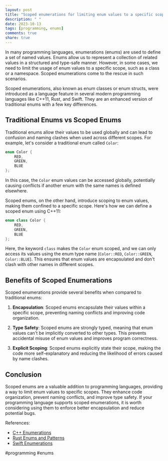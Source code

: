 ```yaml
---
layout: post
title: "Scoped enumerations for limiting enum values to a specific scope"
description: " "
date: 2023-10-13
tags: [programming, enums]
comments: true
share: true
---
```


In many programming languages, enumerations (enums) are used to define a set of named values. Enums allow us to represent a collection of related values in a structured and type-safe manner. However, in some cases, we need to limit the usage of enum values to a specific scope, such as a class or a namespace. Scoped enumerations come to the rescue in such scenarios.

Scoped enumerations, also known as enum classes or enum structs, were introduced as a language feature in several modern programming languages like C++11, Rust, and Swift. They are an enhanced version of traditional enums with a few key differences.

## Traditional Enums vs Scoped Enums

Traditional enums allow their values to be used globally and can lead to confusion and naming clashes when used across different scopes. For example, let's consider a traditional enum called `Color`:

```cpp
enum Color {
    RED,
    GREEN,
    BLUE
};
```

In this case, the `Color` enum values can be accessed globally, potentially causing conflicts if another enum with the same names is defined elsewhere.

Scoped enums, on the other hand, introduce scoping to enum values, making them confined to a specific scope. Here's how we can define a scoped enum using C++11:

```cpp
enum class Color {
    RED,
    GREEN,
    BLUE
};
```

Here, the keyword `class` makes the `Color` enum scoped, and we can only access its values using the enum type name (`Color::RED`, `Color::GREEN`, `Color::BLUE`). This ensures that enum values are encapsulated and don't clash with other names in different scopes.

## Benefits of Scoped Enumerations

Scoped enumerations provide several benefits when compared to traditional enums:

1. **Encapsulation**: Scoped enums encapsulate their values within a specific scope, preventing naming conflicts and improving code organization.

2. **Type Safety**: Scoped enums are strongly typed, meaning that enum values can't be implicitly converted to other types. This prevents accidental misuse of enum values and improves program correctness.

3. **Explicit Scoping**: Scoped enums explicitly state their scope, making the code more self-explanatory and reducing the likelihood of errors caused by name clashes.

## Conclusion

Scoped enums are a valuable addition to programming languages, providing a way to limit enum values to specific scopes. They enhance code organization, prevent naming conflicts, and improve type safety. If your programming language supports scoped enumerations, it is worth considering using them to enforce better encapsulation and reduce potential bugs.

References:
- [C++ Enumerations](https://en.cppreference.com/w/cpp/language/enum)
- [Rust Enums and Patterns](https://rustbyexample.com/custom_types/enum.html)
- [Swift Enumerations](https://docs.swift.org/swift-book/LanguageGuide/Enumerations.html)

#programming #enums